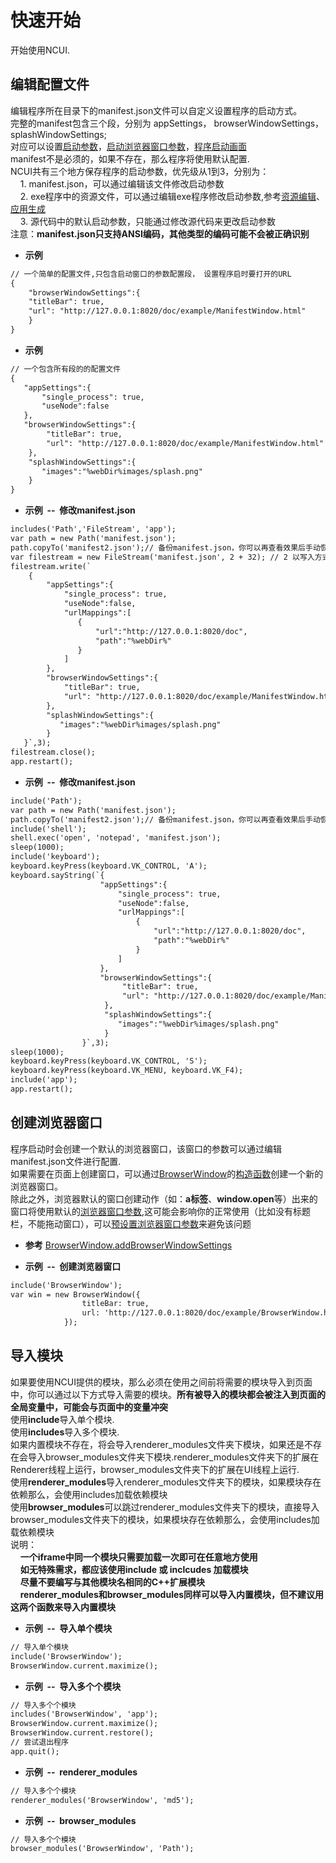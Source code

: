 # 快速开始

  开始使用NCUI.
  
## 编辑配置文件 &nbsp;
  编辑程序所在目录下的manifest.json文件可以自定义设置程序的启动方式。<br>完整的manifest包含三个段，分别为 appSettings， browserWindowSettings， splashWindowSettings;<br>对应可以设置<a href="#settings/settingsAppSettings">启动参数</a>，<a href="#settings/settingsBrowserWindowSettings">启动浏览器窗口参数</a>，<a href="#settings/settingsSplashWindowSettings">程序启动画面</a><br>manifest不是必须的，如果不存在，那么程序将使用默认配置.<br>NCUI共有三个地方保存程序的启动参数，优先级从1到3，分别为：<br>&nbsp;&nbsp;&nbsp;&nbsp;1. manifest.json，可以通过编辑该文件修改启动参数<br>&nbsp;&nbsp;&nbsp;&nbsp;2. exe程序中的资源文件，可以通过编辑exe程序修改启动参数,参考<a href="#extend/extendrcedit">资源编辑</a>、<a href="#basic/basic应用生成">应用生成</a><br>&nbsp;&nbsp;&nbsp;&nbsp;3. 源代码中的默认启动参数，只能通过修改源代码来更改启动参数<br>注意：**manifest.json只支持ANSI编码，其他类型的编码可能不会被正确识别**
  
* **示例&nbsp;&nbsp;&nbsp;&nbsp;**

```html
// 一个简单的配置文件,只包含启动窗口的参数配置段， 设置程序启时要打开的URL
{
    "browserWindowSettings":{
    "titleBar": true,
    "url": "http://127.0.0.1:8020/doc/example/ManifestWindow.html"
    }
}

```
* **示例&nbsp;&nbsp;&nbsp;&nbsp;**

```html
// 一个包含所有段的的配置文件
{
   "appSettings":{
       "single_process": true,
       "useNode":false
   },
   "browserWindowSettings":{
        "titleBar": true,
        "url": "http://127.0.0.1:8020/doc/example/ManifestWindow.html"
    },
    "splashWindowSettings":{
       "images":"%webDir%images/splash.png"
    }
}

```
* **示例&nbsp;&nbsp;--&nbsp;&nbsp;修改manifest.json**

```html
includes('Path','FileStream', 'app');
var path = new Path('manifest.json');
path.copyTo('manifest2.json');// 备份manifest.json，你可以再查看效果后手动恢复该文件
var filestream = new FileStream('manifest.json', 2 + 32); // 2 以写入方式打开，32 以二进制方式打开
filestream.write(`
    {
        "appSettings":{
            "single_process": true,
            "useNode":false,
            "urlMappings":[
               {
                   "url":"http://127.0.0.1:8020/doc",
                   "path":"%webDir%"
               }
            ]
        },
        "browserWindowSettings":{
            "titleBar": true,
            "url": "http://127.0.0.1:8020/doc/example/ManifestWindow.html"
        },
        "splashWindowSettings":{
           "images":"%webDir%images/splash.png"
        }
   }`,3);
filestream.close();
app.restart();

```
* **示例&nbsp;&nbsp;--&nbsp;&nbsp;修改manifest.json**

```html
include('Path');
var path = new Path('manifest.json');
path.copyTo('manifest2.json');// 备份manifest.json，你可以再查看效果后手动恢复该文件
include('shell');
shell.exec('open', 'notepad', 'manifest.json');
sleep(1000);
include('keyboard');
keyboard.keyPress(keyboard.VK_CONTROL, 'A');
keyboard.sayString(`{
                    "appSettings":{
                        "single_process": true,
                        "useNode":false,
                        "urlMappings":[
                            {
                                "url":"http://127.0.0.1:8020/doc",
                                "path":"%webDir%"
                            }
                        ]
                    },
                    "browserWindowSettings":{
                         "titleBar": true,
                         "url": "http://127.0.0.1:8020/doc/example/ManifestWindow.html"
                     },
                     "splashWindowSettings":{
                        "images":"%webDir%images/splash.png"
                     }
                }`,3);
sleep(1000);
keyboard.keyPress(keyboard.VK_CONTROL, 'S');
keyboard.keyPress(keyboard.VK_MENU, keyboard.VK_F4);
include('app');
app.restart();

```


<div class="adoc" id="div_编辑配置文件"></div>


## 创建浏览器窗口 &nbsp;
  程序启动时会创建一个默认的浏览器窗口，该窗口的参数可以通过编辑manifest.json文件进行配置.<br>如果需要在页面上创建窗口，可以通过<a href="#api/apiBrowserWindow">BrowserWindow</a>的<a href="#api/apiBrowserWindow/3">构造函数</a>创建一个新的浏览器窗口。<br>除此之外，浏览器默认的窗口创建动作（如：**a标签**、**window.open**等）出来的窗口将使用默认的<a href="#settings/settingsBrowserWindowSettings">浏览器窗口参数</a>,这可能会影响你的正常使用（比如没有标题栏，不能拖动窗口），可以<a href="#api/apiBrowserWindow/0">预设置浏览器窗口参数</a>来避免该问题
  
* **参考** 
<a href="#api/apiBrowserWindow/0">BrowserWindow.addBrowserWindowSettings</a>

* **示例&nbsp;&nbsp;--&nbsp;&nbsp;创建浏览器窗口**

```html
include('BrowserWindow');
var win = new BrowserWindow({
                titleBar: true,
                url: 'http://127.0.0.1:8020/doc/example/BrowserWindow.html'
            });

```


<div class="adoc" id="div_创建浏览器窗口"></div>


## 导入模块 &nbsp;
  如果要使用NCUI提供的模块，那么必须在使用之间前将需要的模块导入到页面中，你可以通过以下方式导入需要的模块。**所有被导入的模块都会被注入到页面的全局变量中，可能会与页面中的变量冲突**<br>使用**include**导入单个模块.<br>使用**includes**导入多个模块.<br>如果内置模块不存在，将会导入renderer_modules文件夹下模块，如果还是不存在会导入browser_modules文件夹下模块.renderer_modules文件夹下的扩展在Renderer线程上运行，browser_modules文件夹下的扩展在UI线程上运行.<br>使用**renderer_modules**导入renderer_modules文件夹下的模块，如果模块存在依赖那么，会使用includes加载依赖模块<br>使用**browser_modules**可以跳过renderer_modules文件夹下的模块，直接导入browser_modules文件夹下的模块，如果模块存在依赖那么，会使用includes加载依赖模块<br>说明：<br>&nbsp;&nbsp;&nbsp;&nbsp;**一个iframe中同一个模块只需要加载一次即可在任意地方使用**<br>&nbsp;&nbsp;&nbsp;&nbsp;**如无特殊需求，都应该使用include 或 inclcudes 加载模块**<br>&nbsp;&nbsp;&nbsp;&nbsp;**尽量不要编写与其他模块名相同的C++扩展模块**<br>&nbsp;&nbsp;&nbsp;&nbsp;**renderer_modules和browser_modules同样可以导入内置模块，但不建议用这两个函数来导入内置模块**<br>
  
* **示例&nbsp;&nbsp;--&nbsp;&nbsp;导入单个模块**

```html
// 导入单个模块
include('BrowserWindow');
BrowserWindow.current.maximize();

```
* **示例&nbsp;&nbsp;--&nbsp;&nbsp;导入多个个模块**

```html
// 导入多个个模块
includes('BrowserWindow', 'app');
BrowserWindow.current.maximize();
BrowserWindow.current.restore();
// 尝试退出程序
app.quit();

```
* **示例&nbsp;&nbsp;--&nbsp;&nbsp;renderer_modules**

```html
// 导入多个个模块
renderer_modules('BrowserWindow', 'md5');


```
* **示例&nbsp;&nbsp;--&nbsp;&nbsp;browser_modules**

```html
// 导入多个个模块
browser_modules('BrowserWindow', 'Path');


```


<div class="adoc" id="div_导入模块"></div>


